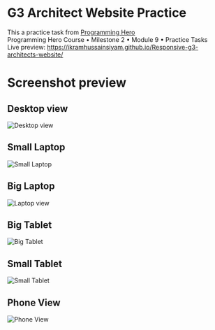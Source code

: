 # G3 Architect Website Practice

This a practice task from [Programming Hero](https://github.com/ProgrammingHero1)
<br />
Programming Hero Course • Milestone 2 • Module 9 • Practice Tasks
<br/>
Live preview: https://ikramhussainsiyam.github.io/Responsive-g3-architects-website/

# Screenshot preview

## Desktop view
![Desktop view](assets/layout/Desktop%20view.png "Desktop view")

## Small Laptop
![Small Laptop](assets/layout/small%20laptop.png "Small Laptop")

## Big Laptop
![Laptop view](assets/layout/laptop.png "Laptop view")

## Big Tablet
![Big Tablet](assets/layout/Big%20tablet.png "Big Tablet")

## Small Tablet
![Small Tablet](assets/layout/Small%20tablet.png "Small Tablet")

## Phone View
![Phone View](assets/layout/phone.png "Phone View")